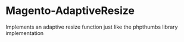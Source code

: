 Magento-AdaptiveResize
======================

Implements an adaptive resize function just like the phpthumbs library implementation
